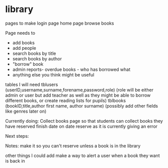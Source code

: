 # library


pages to make 
login page
home page
browse books


Page needs to 
- add books
- add people
- search books by title
- search books by author
- "borrow" book
- admin reports- overdue books - who has borrowed what
- anything else you think might be useful


tables I will need
tblusers (userID,username,surname,forename,password,role) (role will be either admin or user but add teacher as well as they might be able to borrow different books, or create reading lists for pupils)
tblbooks (bookID,title,author first name, author surname) (possibly add other fields like genres later on)



Currently doing:
Collect books page so that students can collect books they have reserved
finish date on date reserve as it is currently giving an error


Next steps:


Notes:
make it so you can't reserve unless a book is in the library


other things I could add
make a way to alert a user when a book they want is back in 